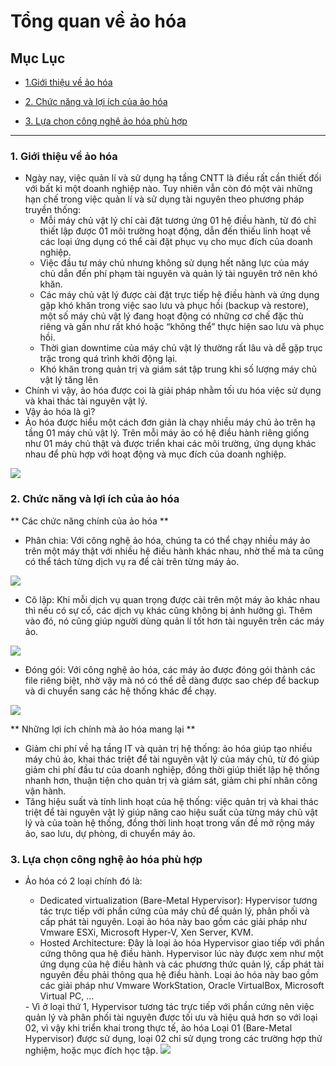 # Tổng quan về ảo hóa

## Mục Lục

- [1.Giới thiệu về ảo hóa](#gioi-thieu)

- [2. Chức năng và lợi ích của ảo hóa](#chuc-nang)

- [3. Lựa chọn công nghệ ảo hóa phù hợp](#cong-nghe)

------

### <a name ="gioi-thieu"> </a> 1. Giới thiệu về ảo hóa

- Ngày nay, việc quản lí và sử dụng hạ tầng CNTT là điều rất cần thiết đối với bất kì một doanh nghiệp nào.
Tuy nhiên vẫn còn đó một vài những hạn chế trong việc quản lí và sử dụng tài nguyên theo phương pháp truyền thống:
  <ul>
  <li>Mỗi máy chủ vật lý chỉ cài đặt tương ứng 01 hệ điều hành, từ đó chỉ thiết lập được 01 môi trường hoạt động, 
  dẫn đến thiếu linh hoạt về các loại ứng dụng có thể cài đặt phục vụ cho mục đích của doanh nghiệp.</li>
  <li>Việc đầu tư máy chủ nhưng không sử dụng hết năng lực của máy chủ dẫn đến phí phạm tài nguyên và quản lý tài nguyên trở nên khó khăn.</li>
  <li>Các máy chủ vật lý được cài đặt trực tiếp hệ điều hành và ứng dụng gặp khó khăn trong việc sao lưu và phục hồi (backup và restore), 
  một số máy chủ vật lý đang hoạt động có những cơ chế đặc thù riêng và gần như rất khó hoặc “không thể” thực hiện sao lưu và phục hồi.</li>
  <li>Thời gian downtime của máy chủ vật lý thường rất lâu và dễ gặp trục trặc trong quá trình khởi động lại.</li>
  <li>Khó khăn trong quản trị và giám sát tập trung khi số lượng máy chủ vật lý tăng lên</li>
  </ul>
- Chính vì vậy, ảo hóa được coi là giải pháp nhằm tối ưu hóa việc sử dụng và khai thác tài nguyên vật lý.
- Vậy ảo hóa là gì?
- Ảo hóa được hiểu một cách đơn giản là chạy nhiều máy chủ ảo trên hạ tầng 01 máy chủ vật lý. 
Trên mỗi máy ảo có hệ điều hành riêng giống như 01 máy chủ thật và được triển khai các môi trường, 
ứng dụng khác nhau để phù hợp với hoạt động và mục đích của doanh nghiệp.

<img src="http://i.imgur.com/vGNtn6N.jpg">

### <a name="chuc-nang"> </a> 2. Chức năng và lợi ích của ảo hóa

** Các chức năng chính của ảo hóa **
- Phân chia: Với công nghệ ảo hóa, chúng ta có thể chạy nhiều máy ảo trên một máy thật với nhiều hệ điều hành khác nhau, nhờ thế mà 
ta cũng có thể tách từng dịch vụ ra để cài trên từng máy ảo.

<img src="http://i.imgur.com/FX3XCiV.png">

- Cô lập: Khi mỗi dịch vụ quan trọng được cài trên một máy ảo khác nhau thì nếu có sự cố, các dịch vụ khác cũng không bị ảnh hưởng gì.
Thêm vào đó, nó cũng giúp người dùng quản lí tốt hơn tài nguyên trên các máy ảo.

<img src ="http://i.imgur.com/Hkk3ZiO.png">

- Đóng gói: Với công nghệ ảo hóa, các máy ảo được đóng gói thành các file riêng biệt, nhờ vậy mà nó có thể dễ dàng được sao chép
 để backup và di chuyển sang các hệ thống khác để chạy.

 <img src ="http://i.imgur.com/KTnBnfO.png">

 ** Những lợi ích chính mà ảo hóa mang lại **

 - Giảm chi phí về hạ tầng IT và quản trị hệ thống: ảo hóa giúp tạo nhiều máy chủ ảo, khai thác triệt để tài nguyên vật lý của máy chủ, 
 từ đó giúp giảm chi phí đầu tư của doanh nghiệp, đồng thời giúp thiết lập hệ thống nhanh hơn, thuận tiện cho quản trị và giám sát, 
 giảm chi phí nhân công vận hành.
 - Tăng hiệu suất và tính linh hoạt của hệ thống: việc quản trị và khai thác triệt để tài nguyên vật lý giúp nâng cao 
 hiệu suất của từng máy chủ vật lý và của toàn hệ thống, đồng thời linh hoạt trong vấn đề mở rộng máy ảo, sao lưu, 
 dự phòng, di chuyển máy ảo.

 ### <a name = "cong-nghe"></a> 3. Lựa chọn công nghệ ảo hóa phù hợp

- Ảo hóa có 2 loại chính đó là:
  <ul>
  <li>Dedicated virtualization (Bare-Metal Hypervisor): Hypervisor tương tác trực tiếp với phần cứng của máy chủ để quản lý, phân phối và cấp phát tài nguyên.
   Loại ảo hóa này bao gồm các giải pháp như Vmware ESXi, Microsoft Hyper-V, Xen Server, KVM.</li>
  <li>Hosted Architecture: Đây là loại ảo hóa Hypervisor giao tiếp với phần cứng thông qua hệ điều hành. 
  Hypervisor lúc này được xem như một ứng dụng của hệ điều hành và các phương thức quản lý, 
  cấp phát tài nguyên đều phải thông qua hệ điều hành. 
  Loại ảo hóa này bao gồm các giải pháp như Vmware WorkStation, Oracle VirtualBox, Microsoft Virtual PC, …</li>
  </ul>
  - Vì ở loại thứ 1, Hypervisor tương tác trực tiếp với phần cứng nên việc quản lý và phân phối tài nguyên được tối ưu và 
  hiệu quả hơn so với loại 02, vì vậy khi triển khai trong thực tế, ảo hóa Loại 01 (Bare-Metal Hypervisor) được sử dụng, 
  loại 02 chỉ sử dụng trong các trường hợp thử nghiệm, hoặc mục đích học tập.

  <img src ="http://i.imgur.com/x57HzRc.png">
